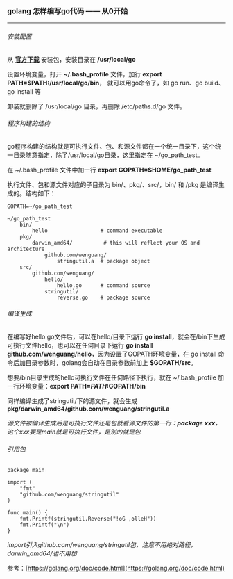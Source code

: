 ### golang 怎样编写go代码 —— 从0开始
***

###### 安装配置

从 **[官方下载](https://golang.org/dl/)** 安装包，安装目录在 **/usr/local/go**

设置环境变量，打开 **~/.bash_profile** 文件，加行 **export PATH=$PATH:/usr/local/go/bin**，
就可以用go命令了，如 go run、go build、go install 等

卸装就删除了 /usr/local/go 目录，再删除 /etc/paths.d/go 文件。

###### 程序构建的结构

go程序构建的结构就是可执行文件、包、和源文件都在一个统一目录下，这个统一目录随意指定，除了/usr/local/go目录，这里指定在 ~/go_path_test。

在 ~/.bash_profile 文件中加一行 **export GOPATH=$HOME/go_path_test**

执行文件、包和源文件对应的子目录为 bin/、pkg/、src/，bin/ 和 /pkg 是编译生成的。结构如下：

	GOPATH=~/go_path_test
	
	~/go_path_test
	    bin/
	    	hello                 # command executable
		pkg/
	    	darwin_amd64/          # this will reflect your OS and architecture
	        	github.com/wenguang/
	            	stringutil.a  # package object
		src/
	    	github.com/wenguang/
	        	hello/
	            	hello.go      # command source
	        	stringutil/
	            	reverse.go    # package source
            	

###### 编译生成

在编写好hello.go文件后，可以在hello/目录下运行 **go install**，就会在/bin下生成可执行文件hello，也可以在任何目录下运行 **go install github.com/wenguang/hello**，因为设置了GOPATH环境变量，在 go install 命令后加目录参数时，golang会自动在目录参数前加上 **$GOPATH/src**。

想要/bin目录生成的hello可执行文件在任何路径下执行，就在 ~/.bash_profile 加一行环境变量：**export PATH=$PATH:$GOPATH/bin**

同样编译生成了stringutil/下的源文件，就会生成 **pkg/darwin_amd64/github.com/wenguang/stringutil.a**

*源文件被编译生成后是可执行文件还是包就看源文件的第一行：**package xxx**，这个xxx要是main就是可执行文件，是别的就是包*

###### 引用包

	package main
	
	import (
		"fmt"
		"github.com/wenguang/stringutil"
	)
	
	func main() {
		fmt.Printf(stringutil.Reverse("!oG ,olleH"))
		fmt.Printf("\n")
	}


*import引入github.com/wenguang/stringutil包，注意不用绝对路径，darwin_amd64/也不用加*

参考：[https://golang.org/doc/code.html](https://golang.org/doc/code.html)



